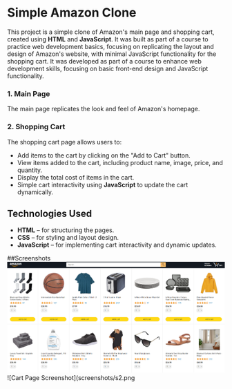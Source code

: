 # Simple Amazon Clone

This project is a simple clone of Amazon's main page and shopping cart, created using **HTML** and **JavaScript**. It was built as part of a course to practice web development basics, focusing on replicating the layout and design of Amazon's website, with minimal JavaScript functionality for the shopping cart. It was developed as part of a course to enhance web development skills, focusing on basic front-end design and JavaScript functionality.

### 1. Main Page
The main page replicates the look and feel of Amazon's homepage.

### 2. Shopping Cart
The shopping cart page allows users to:
- Add items to the cart by clicking on the "Add to Cart" button.
- View items added to the cart, including product name, image, price, and quantity.
- Display the total cost of items in the cart.
- Simple cart interactivity using **JavaScript** to update the cart dynamically.

  
## Technologies Used
- **HTML** – for structuring the pages.
- **CSS** – for styling and layout design.
- **JavaScript** – for implementing cart interactivity and dynamic updates.

##Screenshots
![Main Page Screenshot](screenshots/s1.png)
![Cart Page Screenshot](screenshots/s2.png
